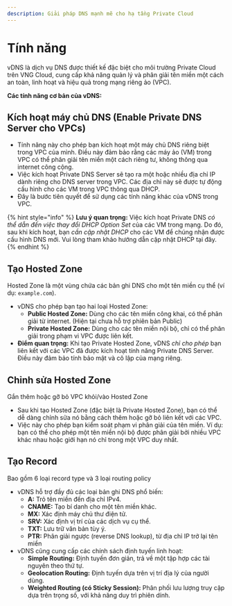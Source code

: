 ```yaml
---
description: Giải pháp DNS mạnh mẽ cho hạ tầng Private Cloud
---
```


# Tính năng

vDNS là dịch vụ DNS được thiết kế đặc biệt cho môi trường Private Cloud trên VNG Cloud, cung cấp khả năng quản lý và phân giải tên miền một cách an toàn, linh hoạt và hiệu quả trong mạng riêng ảo (VPC).

**Các tính năng cơ bản của vDNS:**

## **Kích hoạt máy chủ DNS (Enable Private DNS Server cho VPCs)**

* Tính năng này cho phép bạn kích hoạt một máy chủ DNS riêng biệt trong VPC của mình. Điều này đảm bảo rằng các máy ảo (VM) trong VPC có thể phân giải tên miền một cách riêng tư, không thông qua internet công cộng.
* Việc kích hoạt Private DNS Server sẽ tạo ra một hoặc nhiều địa chỉ IP dành riêng cho DNS server trong VPC. Các địa chỉ này sẽ được tự động cấu hình cho các VM trong VPC thông qua DHCP.
* Đây là bước tiên quyết để sử dụng các tính năng khác của vDNS trong VPC.

{% hint style="info" %}
**Lưu ý quan trọng:** Việc kích hoạt Private DNS _có thể dẫn đến việc thay đổi DHCP Option Set_ của các VM trong mạng. Do đó, sau khi kích hoạt, bạn _cần cập nhật DHCP_ cho các VM để chúng nhận được cấu hình DNS mới. Vui lòng tham khảo hướng dẫn cập nhật DHCP tại đây.
{% endhint %}

## **Tạo Hosted Zone**&#x20;

Hosted Zone là một vùng chứa các bản ghi DNS cho một tên miền cụ thể (ví dụ: `example.com`).

* vDNS cho phép bạn tạo hai loại Hosted Zone:
  * **Public Hosted Zone:** Dùng cho các tên miền công khai, có thể phân giải từ internet. (Hiện tại chưa hỗ trợ phiên bản Public)
  * **Private Hosted Zone:** Dùng cho các tên miền nội bộ, chỉ có thể phân giải trong phạm vi VPC được liên kết.
* **Điểm quan trọng:** Khi tạo Private Hosted Zone, vDNS _chỉ cho phép_ bạn liên kết với các VPC đã được kích hoạt tính năng Private DNS Server. Điều này đảm bảo tính bảo mật và cô lập của mạng riêng.

## **Chỉnh sửa Hosted Zone**&#x20;

Gắn thêm hoặc gỡ bỏ VPC khỏi/vào Hosted Zone

* Sau khi tạo Hosted Zone (đặc biệt là Private Hosted Zone), bạn có thể dễ dàng chỉnh sửa nó bằng cách thêm hoặc gỡ bỏ liên kết với các VPC.
* Việc này cho phép bạn kiểm soát phạm vi phân giải của tên miền. Ví dụ: bạn có thể cho phép một tên miền nội bộ được phân giải bởi nhiều VPC khác nhau hoặc giới hạn nó chỉ trong một VPC duy nhất.

## **Tạo Record**&#x20;

Bao gồm 6 loại record type và 3 loại routing policy

* vDNS hỗ trợ đầy đủ các loại bản ghi DNS phổ biến:
  * **A:** Trỏ tên miền đến địa chỉ IPv4.
  * **CNAME:** Tạo bí danh cho một tên miền khác.
  * **MX:** Xác định máy chủ thư điện tử.
  * **SRV:** Xác định vị trí của các dịch vụ cụ thể.
  * **TXT:** Lưu trữ văn bản tùy ý.
  * **PTR:** Phân giải ngược (reverse DNS lookup), từ địa chỉ IP trở lại tên miền
* vDNS cũng cung cấp các chính sách định tuyến linh hoạt:
  * **Simple Routing:** Định tuyến đơn giản, trả về một tập hợp các tài nguyên theo thứ tự.
  * **Geolocation Routing:** Định tuyến dựa trên vị trí địa lý của người dùng.
  * **Weighted Routing (có Sticky Session):** Phân phối lưu lượng truy cập dựa trên trọng số, với khả năng duy trì phiên dính.
